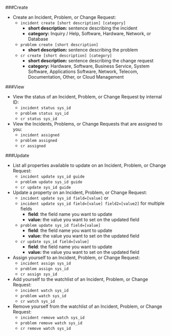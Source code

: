 ###Create
* Create an Incident, Problem, or Change Request:
    * `incident create [short description] [category]`
        * **short description:** sentence describing the incident
        * **category:** Inquiry / Help, Software, Hardware, Network, or Database
    * `problem create [short description]`
        * **short description:** sentence describing the problem
    * `cr create [short description] [category]`
        * **short description:** sentence describing the change request
        * **category:** Hardware, Software, Business Service, System Software, Applications Software, Network, Telecom, Documentation, Other, or Cloud Management

###View
* View the status of an Incident, Problem, or Change Request by internal ID:
    * `incident status sys_id`
    * `problem status sys_id`
    * `cr status sys_id`
* View the Incidents, Problems, or Change Requests that are assigned to you:
    * `incident assigned`
    * `problem assigned`
    * `cr assigned`

###Update
* List all properties available to update on an Incident, Problem, or Change Request:
    * `incident update sys_id guide`
    * `problem update sys_id guide`
    * `cr update sys_id guide`
* Update a property on an Incident, Problem, or Change Request:
    * `incident update sys_id field=[value]` or
    * `incident update sys_id field=[value] field2=[value2]` for multiple fields
        * **field**: the field name you want to update
        * **value:** the value you want to set on the updated field
    * `problem update sys_id field=[value]`
        * **field**: the field name you want to update
        * **value:** the value you want to set on the updated field
    * `cr update sys_id field=[value]`
        * **field**: the field name you want to update
        * **value:** the value you want to set on the updated field
* Assign yourself to an Incident, Problem, or Change Request:
    * `incident assign sys_id`
    * `problem assign sys_id`
    * `cr assign sys_id`
* Add yourself to the watchlist of an Incident, Problem, or Change Request:
    * `incident watch sys_id`
    * `problem watch sys_id`
    * `cr watch sys_id`
* Remove yourself from the watchlist of an Incident, Problem, or Change Request:
    * `incident remove watch sys_id`
    * `problem remove watch sys_id`
    * `cr remove watch sys_id`

